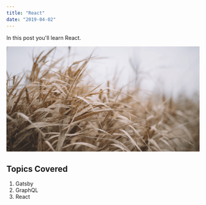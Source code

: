 ```yaml
---
title: "React"
date: "2019-04-02"
---
```


In this post you'll learn React.

![Grass](./grass.png)
## Topics Covered
1. Gatsby
2. GraphQL
3. React